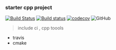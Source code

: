 ### starter cpp project
[![Build Status](https://travis-ci.org/wolflikai/cpp_starter.svg?branch=master)](https://travis-ci.org/wolflikai/cpp_starter) [![Build status](https://ci.appveyor.com/api/projects/status/v40v361r91nmartk/branch/master?svg=true)](https://ci.appveyor.com/project/wolflikai/cpp-starter/branch/master) [![codecov](https://codecov.io/gh/wolflikai/cpp_starter/branch/master/graph/badge.svg?token=ORVUAN18WS)](https://codecov.io/gh/wolflikai/cpp_starter) ![GitHub](https://img.shields.io/github/license/wolflikai/cpp_starter)

> include ci , cpp toools 

+ travis
+ cmake